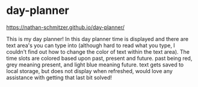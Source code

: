 # day-planner
https://nathan-schmitzer.github.io/day-planner/

This is my day planner! 
In this day planner time is displayed and there are text area's you can type into (although hard to read what you type, I couldn't find out how to change the color of text within the text area). The time slots are colored based upon past, present and future. past being red, grey meaning present, and light blue meaning future. text gets saved to local storage, but does not display when refreshed, would love any assistance with getting that last bit solved! 
